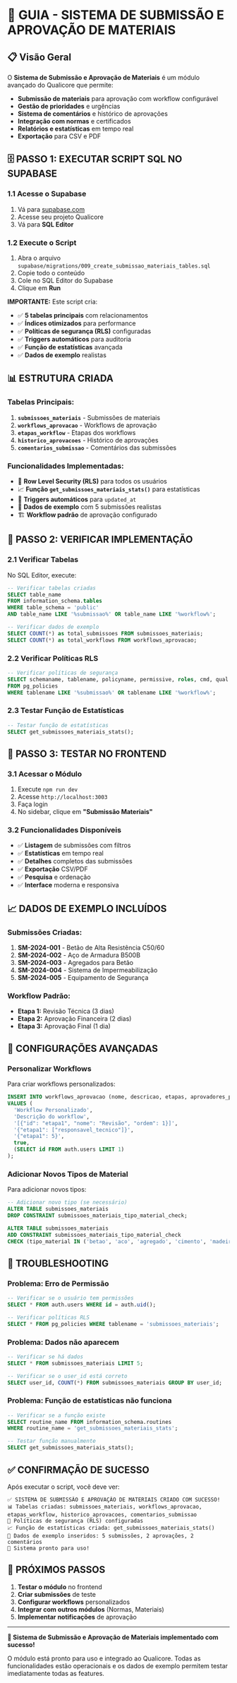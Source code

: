 # 🚀 GUIA - SISTEMA DE SUBMISSÃO E APROVAÇÃO DE MATERIAIS

## 📋 Visão Geral

O **Sistema de Submissão e Aprovação de Materiais** é um módulo avançado do Qualicore que permite:

- **Submissão de materiais** para aprovação com workflow configurável
- **Gestão de prioridades** e urgências
- **Sistema de comentários** e histórico de aprovações
- **Integração com normas** e certificados
- **Relatórios e estatísticas** em tempo real
- **Exportação** para CSV e PDF

## 🗄️ PASSO 1: EXECUTAR SCRIPT SQL NO SUPABASE

### 1.1 Acesse o Supabase

1. Vá para [supabase.com](https://supabase.com)
2. Acesse seu projeto Qualicore
3. Vá para **SQL Editor**

### 1.2 Execute o Script

1. Abra o arquivo `supabase/migrations/009_create_submissao_materiais_tables.sql`
2. Copie todo o conteúdo
3. Cole no SQL Editor do Supabase
4. Clique em **Run**

**IMPORTANTE:** Este script cria:

- ✅ **5 tabelas principais** com relacionamentos
- ✅ **Índices otimizados** para performance
- ✅ **Políticas de segurança (RLS)** configuradas
- ✅ **Triggers automáticos** para auditoria
- ✅ **Função de estatísticas** avançada
- ✅ **Dados de exemplo** realistas

## 📊 ESTRUTURA CRIADA

### Tabelas Principais:

1. **`submissoes_materiais`** - Submissões de materiais
2. **`workflows_aprovacao`** - Workflows de aprovação
3. **`etapas_workflow`** - Etapas dos workflows
4. **`historico_aprovacoes`** - Histórico de aprovações
5. **`comentarios_submissao`** - Comentários das submissões

### Funcionalidades Implementadas:

- 🔐 **Row Level Security (RLS)** para todos os usuários
- 📈 **Função `get_submissoes_materiais_stats()`** para estatísticas
- 🔄 **Triggers automáticos** para `updated_at`
- 📝 **Dados de exemplo** com 5 submissões realistas
- 🏗️ **Workflow padrão** de aprovação configurado

## 🧪 PASSO 2: VERIFICAR IMPLEMENTAÇÃO

### 2.1 Verificar Tabelas

No SQL Editor, execute:

```sql
-- Verificar tabelas criadas
SELECT table_name 
FROM information_schema.tables 
WHERE table_schema = 'public' 
AND table_name LIKE '%submissao%' OR table_name LIKE '%workflow%';

-- Verificar dados de exemplo
SELECT COUNT(*) as total_submissoes FROM submissoes_materiais;
SELECT COUNT(*) as total_workflows FROM workflows_aprovacao;
```

### 2.2 Verificar Políticas RLS

```sql
-- Verificar políticas de segurança
SELECT schemaname, tablename, policyname, permissive, roles, cmd, qual 
FROM pg_policies 
WHERE tablename LIKE '%submissao%' OR tablename LIKE '%workflow%';
```

### 2.3 Testar Função de Estatísticas

```sql
-- Testar função de estatísticas
SELECT get_submissoes_materiais_stats();
```

## 🎯 PASSO 3: TESTAR NO FRONTEND

### 3.1 Acessar o Módulo

1. Execute `npm run dev`
2. Acesse `http://localhost:3003`
3. Faça login
4. No sidebar, clique em **"Submissão Materiais"**

### 3.2 Funcionalidades Disponíveis

- ✅ **Listagem** de submissões com filtros
- ✅ **Estatísticas** em tempo real
- ✅ **Detalhes** completos das submissões
- ✅ **Exportação** CSV/PDF
- ✅ **Pesquisa** e ordenação
- ✅ **Interface** moderna e responsiva

## 📈 DADOS DE EXEMPLO INCLUÍDOS

### Submissões Criadas:

1. **SM-2024-001** - Betão de Alta Resistência C50/60
2. **SM-2024-002** - Aço de Armadura B500B
3. **SM-2024-003** - Agregados para Betão
4. **SM-2024-004** - Sistema de Impermeabilização
5. **SM-2024-005** - Equipamento de Segurança

### Workflow Padrão:

- **Etapa 1:** Revisão Técnica (3 dias)
- **Etapa 2:** Aprovação Financeira (2 dias)
- **Etapa 3:** Aprovação Final (1 dia)

## 🔧 CONFIGURAÇÕES AVANÇADAS

### Personalizar Workflows

Para criar workflows personalizados:

```sql
INSERT INTO workflows_aprovacao (nome, descricao, etapas, aprovadores_por_etapa, tempo_limite_etapa, ativo, user_id) 
VALUES (
  'Workflow Personalizado',
  'Descrição do workflow',
  '[{"id": "etapa1", "nome": "Revisão", "ordem": 1}]',
  '{"etapa1": ["responsavel_tecnico"]}',
  '{"etapa1": 5}',
  true,
  (SELECT id FROM auth.users LIMIT 1)
);
```

### Adicionar Novos Tipos de Material

Para adicionar novos tipos:

```sql
-- Adicionar novo tipo (se necessário)
ALTER TABLE submissoes_materiais 
DROP CONSTRAINT submissoes_materiais_tipo_material_check;

ALTER TABLE submissoes_materiais 
ADD CONSTRAINT submissoes_materiais_tipo_material_check 
CHECK (tipo_material IN ('betao', 'aco', 'agregado', 'cimento', 'madeira', 'vidro', 'isolamento', 'impermeabilizacao', 'pavimento', 'sinalizacao', 'equipamento', 'ferramenta', 'novo_tipo', 'outro'));
```

## 🚨 TROUBLESHOOTING

### Problema: Erro de Permissão

```sql
-- Verificar se o usuário tem permissões
SELECT * FROM auth.users WHERE id = auth.uid();

-- Verificar políticas RLS
SELECT * FROM pg_policies WHERE tablename = 'submissoes_materiais';
```

### Problema: Dados não aparecem

```sql
-- Verificar se há dados
SELECT * FROM submissoes_materiais LIMIT 5;

-- Verificar se o user_id está correto
SELECT user_id, COUNT(*) FROM submissoes_materiais GROUP BY user_id;
```

### Problema: Função de estatísticas não funciona

```sql
-- Verificar se a função existe
SELECT routine_name FROM information_schema.routines 
WHERE routine_name = 'get_submissoes_materiais_stats';

-- Testar função manualmente
SELECT get_submissoes_materiais_stats();
```

## ✅ CONFIRMAÇÃO DE SUCESSO

Após executar o script, você deve ver:

```
✅ SISTEMA DE SUBMISSÃO E APROVAÇÃO DE MATERIAIS CRIADO COM SUCESSO!
📊 Tabelas criadas: submissoes_materiais, workflows_aprovacao, etapas_workflow, historico_aprovacoes, comentarios_submissao
🔐 Políticas de segurança (RLS) configuradas
📈 Função de estatísticas criada: get_submissoes_materiais_stats()
📝 Dados de exemplo inseridos: 5 submissões, 2 aprovações, 2 comentários
🚀 Sistema pronto para uso!
```

## 🎉 PRÓXIMOS PASSOS

1. **Testar o módulo** no frontend
2. **Criar submissões** de teste
3. **Configurar workflows** personalizados
4. **Integrar com outros módulos** (Normas, Materiais)
5. **Implementar notificações** de aprovação

---

**🎯 Sistema de Submissão e Aprovação de Materiais implementado com sucesso!**

O módulo está pronto para uso e integrado ao Qualicore. Todas as funcionalidades estão operacionais e os dados de exemplo permitem testar imediatamente todas as features.
